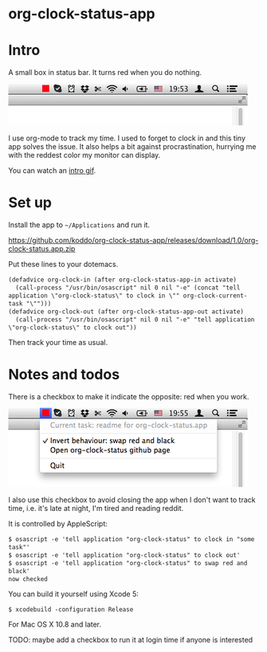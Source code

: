 org-clock-status-app
======

# Intro

A small box in status bar. It turns red when you do nothing.

![](intro.png?raw=true)

I use org-mode to track my time. I used to forget to clock in and this tiny app solves the issue. It also helps a bit against procrastination, hurrying me with the reddest color my monitor can display.

You can watch an [intro gif](intro.gif?raw=true).


# Set up

Install the app to `~/Applications` and run it.

https://github.com/koddo/org-clock-status-app/releases/download/1.0/org-clock-status.app.zip

Put these lines to your dotemacs.

```emacs-lisp
(defadvice org-clock-in (after org-clock-status-app-in activate)
  (call-process "/usr/bin/osascript" nil 0 nil "-e" (concat "tell application \"org-clock-status\" to clock in \"" org-clock-current-task "\"")))
(defadvice org-clock-out (after org-clock-status-app-out activate)
  (call-process "/usr/bin/osascript" nil 0 nil "-e" "tell application \"org-clock-status\" to clock out"))
```

Then track your time as usual.


# Notes and todos

There is a checkbox to make it indicate the opposite: red when you work.

![](swap_red_and_black.png?raw=true)

I also use this checkbox to avoid closing the app when I don't want to track time, i.e. it's late at night, I'm tired and reading reddit.

It is controlled by AppleScript:

```
$ osascript -e 'tell application "org-clock-status" to clock in "some task"'
$ osascript -e 'tell application "org-clock-status" to clock out'
$ osascript -e 'tell application "org-clock-status" to swap red and black'
now checked
```

You can build it yourself using Xcode 5:

```
$ xcodebuild -configuration Release
```

For Mac OS X 10.8 and later.

TODO: maybe add a checkbox to run it at login time if anyone is interested



